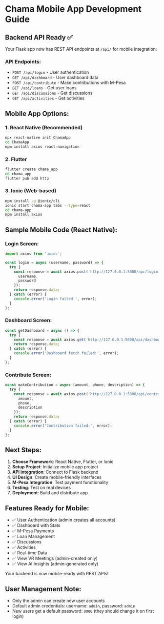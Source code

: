 # Chama Mobile App Development Guide

## Backend API Ready ✅

Your Flask app now has REST API endpoints at `/api/` for mobile integration:

### API Endpoints:
- `POST /api/login` - User authentication
- `GET /api/dashboard` - User dashboard data
- `POST /api/contribute` - Make contributions with M-Pesa
- `GET /api/loans` - Get user loans
- `GET /api/discussions` - Get discussions
- `GET /api/activities` - Get activities

## Mobile App Options:

### 1. React Native (Recommended)
```bash
npx react-native init ChamaApp
cd ChamaApp
npm install axios react-navigation
```

### 2. Flutter
```bash
flutter create chama_app
cd chama_app
flutter pub add http
```

### 3. Ionic (Web-based)
```bash
npm install -g @ionic/cli
ionic start chama-app tabs --type=react
cd chama-app
npm install axios
```

## Sample Mobile Code (React Native):

### Login Screen:
```javascript
import axios from 'axios';

const login = async (username, password) => {
  try {
    const response = await axios.post('http://127.0.0.1:5000/api/login', {
      username,
      password
    });
    return response.data;
  } catch (error) {
    console.error('Login failed:', error);
  }
};
```

### Dashboard Screen:
```javascript
const getDashboard = async () => {
  try {
    const response = await axios.get('http://127.0.0.1:5000/api/dashboard');
    return response.data;
  } catch (error) {
    console.error('Dashboard fetch failed:', error);
  }
};
```

### Contribute Screen:
```javascript
const makeContribution = async (amount, phone, description) => {
  try {
    const response = await axios.post('http://127.0.0.1:5000/api/contribute', {
      amount,
      phone,
      description
    });
    return response.data;
  } catch (error) {
    console.error('Contribution failed:', error);
  }
};
```

## Next Steps:

1. **Choose Framework**: React Native, Flutter, or Ionic
2. **Setup Project**: Initialize mobile app project
3. **API Integration**: Connect to Flask backend
4. **UI Design**: Create mobile-friendly interfaces
5. **M-Pesa Integration**: Test payment functionality
6. **Testing**: Test on real devices
7. **Deployment**: Build and distribute app

## Features Ready for Mobile:
- ✅ User Authentication (admin creates all accounts)
- ✅ Dashboard with Stats
- ✅ M-Pesa Payments
- ✅ Loan Management
- ✅ Discussions
- ✅ Activities
- ✅ Real-time Data
- ✅ View VR Meetings (admin-created only)
- ✅ View AI Insights (admin-generated only)

Your backend is now mobile-ready with REST APIs!

## User Management Note:
- Only the admin can create new user accounts
- Default admin credentials: username: `admin`, password: `admin`
- New users get a default password: `0000` (they should change it on first login)